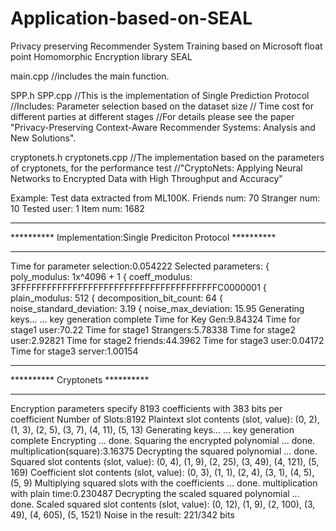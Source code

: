 # Application-based-on-SEAL
Privacy preserving Recommender System Training based on Microsoft float point Homomorphic Encryption library SEAL

main.cpp 
//includes the main function.

SPP.h
SPP.cpp
//This is the implementation of Single Prediction Protocol
//Includes: Parameter selection based on the dataset size
//          Time cost for different parties at different stages
//For details please see the paper "Privacy-Preserving Context-Aware Recommender Systems: Analysis and New Solutions".

cryptonets.h
cryptonets.cpp
//The implementation based on the parameters of cryptonets, for the performance test
//"CryptoNets: Applying Neural Networks to Encrypted Data with High Throughput and Accuracy"

Example:
Test data extracted from ML100K.
Friends num: 70
Stranger num: 10
Tested user: 1
Item num: 1682

***************************************************************
********** Implementation:Single Prediciton Protocol **********
***************************************************************

Time for parameter selection:0.054222
Selected parameters:
{ poly_modulus: 1x^4096 + 1
{ coeff_modulus: 3FFFFFFFFFFFFFFFFFFFFFFFFFFFFFFFFFFFFFFFC0000001
{ plain_modulus: 512
{ decomposition_bit_count: 64
{ noise_standard_deviation: 3.19
{ noise_max_deviation: 15.95
Generating keys...
... key generation complete
Time for Key Gen:9.84324
Time for stage1 user:70.22
Time for stage1 Strangers:5.78338
Time for stage2 user:2.92821
Time for stage2 friends:44.3962
Time for stage3 user:0.04172
Time for stage3 server:1.00154


********************************
********** Cryptonets **********
********************************

Encryption parameters specify 8193 coefficients with 383 bits per coefficient
Number of Slots:8192
Plaintext slot contents (slot, value): (0, 2), (1, 3), (2, 5), (3, 7), (4, 11), (5, 13)
Generating keys...
... key generation complete
Encrypting ... done.
Squaring the encrypted polynomial ... done.
multiplication(square):3.16375
Decrypting the squared polynomial ... done.
Squared slot contents (slot, value): (0, 4), (1, 9), (2, 25), (3, 49), (4, 121), (5, 169)
Coefficient slot contents (slot, value): (0, 3), (1, 1), (2, 4), (3, 1), (4, 5), (5, 9)
Multiplying squared slots with the coefficients ...  done.
multiplication with plain time:0.230487
Decrypting the scaled squared polynomial ... done.
Scaled squared slot contents (slot, value): (0, 12), (1, 9), (2, 100), (3, 49), (4, 605), (5, 1521)
Noise in the result: 221/342 bits
